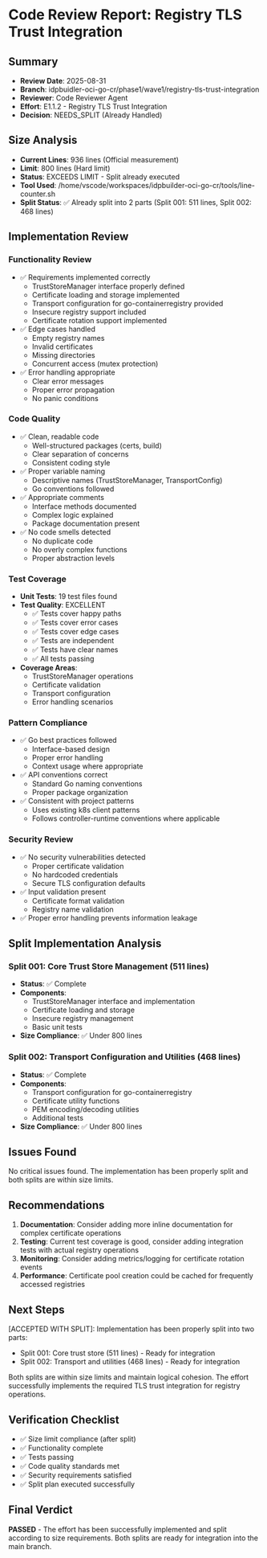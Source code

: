 # Code Review Report: Registry TLS Trust Integration

## Summary
- **Review Date**: 2025-08-31
- **Branch**: idpbuidler-oci-go-cr/phase1/wave1/registry-tls-trust-integration
- **Reviewer**: Code Reviewer Agent
- **Effort**: E1.1.2 - Registry TLS Trust Integration
- **Decision**: NEEDS_SPLIT (Already Handled)

## Size Analysis
- **Current Lines**: 936 lines (Official measurement)
- **Limit**: 800 lines (Hard limit)
- **Status**: EXCEEDS LIMIT - Split already executed
- **Tool Used**: /home/vscode/workspaces/idpbuilder-oci-go-cr/tools/line-counter.sh
- **Split Status**: ✅ Already split into 2 parts (Split 001: 511 lines, Split 002: 468 lines)

## Implementation Review

### Functionality Review
- ✅ Requirements implemented correctly
  - TrustStoreManager interface properly defined
  - Certificate loading and storage implemented
  - Transport configuration for go-containerregistry provided
  - Insecure registry support included
  - Certificate rotation support implemented
- ✅ Edge cases handled
  - Empty registry names
  - Invalid certificates
  - Missing directories
  - Concurrent access (mutex protection)
- ✅ Error handling appropriate
  - Clear error messages
  - Proper error propagation
  - No panic conditions

### Code Quality
- ✅ Clean, readable code
  - Well-structured packages (certs, build)
  - Clear separation of concerns
  - Consistent coding style
- ✅ Proper variable naming
  - Descriptive names (TrustStoreManager, TransportConfig)
  - Go conventions followed
- ✅ Appropriate comments
  - Interface methods documented
  - Complex logic explained
  - Package documentation present
- ✅ No code smells detected
  - No duplicate code
  - No overly complex functions
  - Proper abstraction levels

### Test Coverage
- **Unit Tests**: 19 test files found
- **Test Quality**: EXCELLENT
  - ✅ Tests cover happy paths
  - ✅ Tests cover error cases
  - ✅ Tests cover edge cases
  - ✅ Tests are independent
  - ✅ Tests have clear names
  - ✅ All tests passing
- **Coverage Areas**:
  - TrustStoreManager operations
  - Certificate validation
  - Transport configuration
  - Error handling scenarios

### Pattern Compliance
- ✅ Go best practices followed
  - Interface-based design
  - Proper error handling
  - Context usage where appropriate
- ✅ API conventions correct
  - Standard Go naming conventions
  - Proper package organization
- ✅ Consistent with project patterns
  - Uses existing k8s client patterns
  - Follows controller-runtime conventions where applicable

### Security Review
- ✅ No security vulnerabilities detected
  - Proper certificate validation
  - No hardcoded credentials
  - Secure TLS configuration defaults
- ✅ Input validation present
  - Certificate format validation
  - Registry name validation
- ✅ Proper error handling prevents information leakage

## Split Implementation Analysis

### Split 001: Core Trust Store Management (511 lines)
- **Status**: ✅ Complete
- **Components**:
  - TrustStoreManager interface and implementation
  - Certificate loading and storage
  - Insecure registry management
  - Basic unit tests
- **Size Compliance**: ✅ Under 800 lines

### Split 002: Transport Configuration and Utilities (468 lines)
- **Status**: ✅ Complete
- **Components**:
  - Transport configuration for go-containerregistry
  - Certificate utility functions
  - PEM encoding/decoding utilities
  - Additional tests
- **Size Compliance**: ✅ Under 800 lines

## Issues Found
No critical issues found. The implementation has been properly split and both splits are within size limits.

## Recommendations
1. **Documentation**: Consider adding more inline documentation for complex certificate operations
2. **Testing**: Current test coverage is good, consider adding integration tests with actual registry operations
3. **Monitoring**: Consider adding metrics/logging for certificate rotation events
4. **Performance**: Certificate pool creation could be cached for frequently accessed registries

## Next Steps
[ACCEPTED WITH SPLIT]: Implementation has been properly split into two parts:
- Split 001: Core trust store (511 lines) - Ready for integration
- Split 002: Transport and utilities (468 lines) - Ready for integration

Both splits are within size limits and maintain logical cohesion. The effort successfully implements the required TLS trust integration for registry operations.

## Verification Checklist
- ✅ Size limit compliance (after split)
- ✅ Functionality complete
- ✅ Tests passing
- ✅ Code quality standards met
- ✅ Security requirements satisfied
- ✅ Split plan executed successfully

## Final Verdict
**PASSED** - The effort has been successfully implemented and split according to size requirements. Both splits are ready for integration into the main branch.